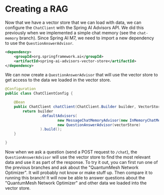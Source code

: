 # Creating a RAG
Now that we have a vector store that we can load with data, we can configure the `ChatClient` with the Spring AI Advisors API.
We did this previously when we implemented a simple chat memory (see the `chat-memory` branch).
Since Spring AI M7, we need to import a new dependency to use the `QuestionAnswerAdvisor`.
```xml
<dependency>
    <groupId>org.springframework.ai</groupId>
    <artifactId>spring-ai-advisors-vector-store</artifactId>
</dependency>
```

We can now create a `QuestionAnswerAdvisor` that will use the vector store to get access to the data we loaded in the vector store.
```java
@Configuration
public class ChatClientConfig {

    @Bean
    public ChatClient chatClient(ChatClient.Builder builder, VectorStore vectorStore) {
        return builder
                .defaultAdvisors(
                        new MessageChatMemoryAdvisor(new InMemoryChatMemory()),
                        new QuestionAnswerAdvisor(vectorStore)
                ).build();
    }

}
```

Now when we ask a question (send a POST request to `/chat`), the `QuestionAnswerAdvisor` will use the vector store to find the most relevant data and use it as part of the response.
To try it out, you can first run one of the previous branches and ask about the "QuantumMesh Network Optimizer". 
It will probably not know or make stuff up. Then compare it to running this branch! It will now be able to answer questions about the "QuantumMesh Network Optimizer" and other data we loaded into the vector store.